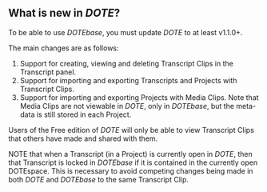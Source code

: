 ## What is new in _DOTE_?

To be able to use _DOTEbase_, you must update _DOTE_ to at least v1.1.0+.

The main changes are as follows:

1. Support for creating, viewing and deleting Transcript Clips in the Transcript panel.
2. Support for importing and exporting Transcripts and Projects with Transcript Clips.
3. Support for importing and exporting Projects with Media Clips.
Note that Media Clips are not viewable in _DOTE_, only in _DOTEbase_, but the meta-data is still stored in each Project.

Users of the Free edition of _DOTE_ will only be able to view Transcript Clips that others have made and shared with them.

NOTE that when a Transcript (in a Project) is currently open in _DOTE_, then that Transcript is locked in _DOTEbase_ if it is contained in the currently open DOTEspace.
This is necessary to avoid competing changes being made in both _DOTE_ and _DOTEbase_ to the same Transcript Clip.
